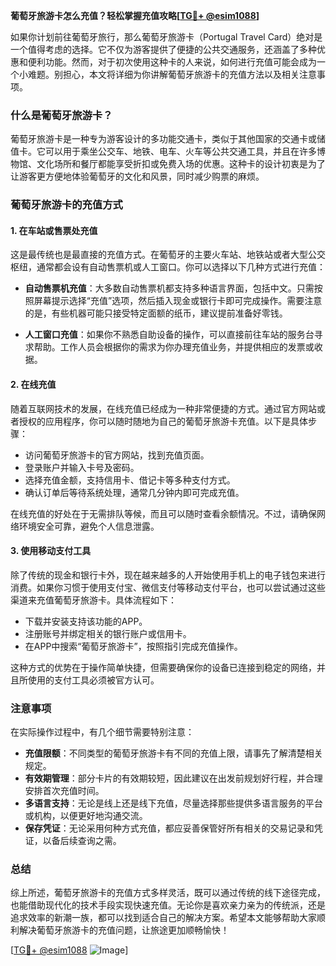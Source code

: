 **葡萄牙旅游卡怎么充值？轻松掌握充值攻略[[TG💪+ @esim1088](https://t.me/s/esim1088)]**

如果你计划前往葡萄牙旅行，那么葡萄牙旅游卡（Portugal Travel Card）绝对是一个值得考虑的选择。它不仅为游客提供了便捷的公共交通服务，还涵盖了多种优惠和便利功能。然而，对于初次使用这种卡的人来说，如何进行充值可能会成为一个小难题。别担心，本文将详细为你讲解葡萄牙旅游卡的充值方法以及相关注意事项。

### 什么是葡萄牙旅游卡？

葡萄牙旅游卡是一种专为游客设计的多功能交通卡，类似于其他国家的交通卡或储值卡。它可以用于乘坐公交车、地铁、电车、火车等公共交通工具，并且在许多博物馆、文化场所和餐厅都能享受折扣或免费入场的优惠。这种卡的设计初衷是为了让游客更方便地体验葡萄牙的文化和风景，同时减少购票的麻烦。

### 葡萄牙旅游卡的充值方式

#### 1. 在车站或售票处充值

这是最传统也是最直接的充值方式。在葡萄牙的主要火车站、地铁站或者大型公交枢纽，通常都会设有自动售票机或人工窗口。你可以选择以下几种方式进行充值：

- **自动售票机充值**：大多数自动售票机都支持多种语言界面，包括中文。只需按照屏幕提示选择“充值”选项，然后插入现金或银行卡即可完成操作。需要注意的是，有些机器可能只接受特定面额的纸币，建议提前准备好零钱。
  
- **人工窗口充值**：如果你不熟悉自助设备的操作，可以直接前往车站的服务台寻求帮助。工作人员会根据你的需求为你办理充值业务，并提供相应的发票或收据。

#### 2. 在线充值

随着互联网技术的发展，在线充值已经成为一种非常便捷的方式。通过官方网站或者授权的应用程序，你可以随时随地为自己的葡萄牙旅游卡充值。以下是具体步骤：

- 访问葡萄牙旅游卡的官方网站，找到充值页面。
- 登录账户并输入卡号及密码。
- 选择充值金额，支持信用卡、借记卡等多种支付方式。
- 确认订单后等待系统处理，通常几分钟内即可完成充值。

在线充值的好处在于无需排队等候，而且可以随时查看余额情况。不过，请确保网络环境安全可靠，避免个人信息泄露。

#### 3. 使用移动支付工具

除了传统的现金和银行卡外，现在越来越多的人开始使用手机上的电子钱包来进行消费。如果你习惯于使用支付宝、微信支付等移动支付平台，也可以尝试通过这些渠道来充值葡萄牙旅游卡。具体流程如下：

- 下载并安装支持该功能的APP。
- 注册账号并绑定相关的银行账户或信用卡。
- 在APP中搜索“葡萄牙旅游卡”，按照指引完成充值操作。

这种方式的优势在于操作简单快捷，但需要确保你的设备已连接到稳定的网络，并且所使用的支付工具必须被官方认可。

### 注意事项

在实际操作过程中，有几个细节需要特别注意：

- **充值限额**：不同类型的葡萄牙旅游卡有不同的充值上限，请事先了解清楚相关规定。
- **有效期管理**：部分卡片的有效期较短，因此建议在出发前规划好行程，并合理安排首次充值时间。
- **多语言支持**：无论是线上还是线下充值，尽量选择那些提供多语言服务的平台或机构，以便更好地沟通交流。
- **保存凭证**：无论采用何种方式充值，都应妥善保管好所有相关的交易记录和凭证，以备后续查询之需。

### 总结

综上所述，葡萄牙旅游卡的充值方式多样灵活，既可以通过传统的线下途径完成，也能借助现代化的技术手段实现快速充值。无论你是喜欢亲力亲为的传统派，还是追求效率的新潮一族，都可以找到适合自己的解决方案。希望本文能够帮助大家顺利解决葡萄牙旅游卡的充值问题，让旅途更加顺畅愉快！

[[TG💪+ @esim1088](https://t.me/s/esim1088) ![Image](https://i.postimg.cc/4NQfJmqS/Snipaste-2025-05-13-00-14-12.png)]